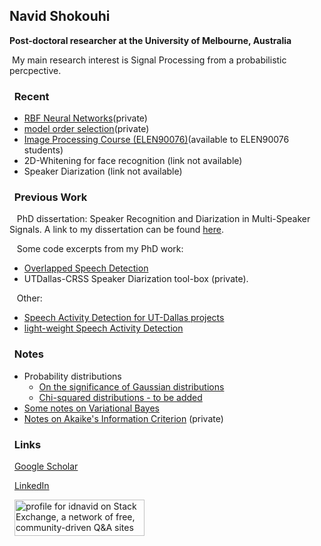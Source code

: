 ## Navid Shokouhi
**Post-doctoral researcher at the University of Melbourne, Australia**

&nbsp;My main research interest is Signal Processing from a probabilistic percpective.


### &nbsp;&nbsp;Recent
   - [RBF Neural Networks](https://github.com/idnavid/RBFadapt)(private)
   - [model order selection](https://github.com/idnavid/selectOrder/blob/master/notes/readme.md)(private)
   - [Image Processing Course (ELEN90076)](https://github.com/idnavid/imageprocessing_elen90076)(available to ELEN90076 students)
   - 2D-Whitening for face recognition (link not available)
   - Speaker Diarization (link not available)


### &nbsp;&nbsp;Previous Work
&nbsp;&nbsp; PhD dissertation: Speaker Recognition and Diarization in Multi-Speaker Signals. A link to my dissertation can be found [here](https://github.com/idnavid/dissertation/blob/master/SHOKOUHI-DISSERTATION-2017-rev3.pdf). 

&nbsp;&nbsp; Some code excerpts from my PhD work: 
  - [Overlapped Speech Detection](https://github.com/idnavid/pyknograms)
  - UTDallas-CRSS Speaker Diarization tool-box (private). 

&nbsp;&nbsp; Other: 
  - [Speech Activity Detection for UT-Dallas projects](https://github.com/idnavid/speech_activity_detection)
  - [light-weight Speech Activity Detection](https://github.com/idnavid/py_vad_tool)


### &nbsp;&nbsp;Notes
  - Probability distributions
    - [On the significance of Gaussian distributions](https://github.com/idnavid/misc/blob/master/Gaussian_approximation.md)
    - [Chi-squared distributions - to be added](NA)
  - [Some notes on Variational Bayes](https://github.com/idnavid/misc/blob/master/variationalbayes_doc1.ipynb)
  - [Notes on Akaike's Information Criterion](https://github.com/idnavid/selectOrder/blob/master/docs/deriving_aic/deriving_aic.pdf) (private)



### &nbsp;&nbsp;Links

 &nbsp;&nbsp;[Google Scholar](https://scholar.google.com/citations?user=DHxzPt8AAAAJ&hl=en&oi=ao)

 &nbsp;&nbsp;[LinkedIn](https://www.linkedin.com/in/navidshokouhi/)
 
 &nbsp;&nbsp;<a href="https://stackexchange.com/users/1800970/idnavid"><img src="https://stackexchange.com/users/flair/1800970.png" width="208" height="58" alt="profile for idnavid on Stack Exchange, a network of free, community-driven Q&amp;A sites" title="profile for idnavid on Stack Exchange, a network of free, community-driven Q&amp;A sites" /></a>
